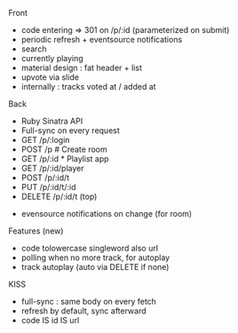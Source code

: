 Front

 * code entering => 301 on /p/:id (parameterized on submit)
 * periodic refresh + eventsource notifications
 * search
 * currently playing
 * material design : fat header + list
 * upvote via slide
 * internally : tracks voted at / added at
 
 
Back

 * Ruby Sinatra API
 * Full-sync on every request
 * GET /p/:login
 * POST /p # Create room
 * GET /p/:id * Playlist app
 * GET /p/:id/player
 * POST /p/:id/t
 * PUT /p/:id/t/:id
 * DELETE /p/:id/t (top)

 + evensource notifications on change (for room)


Features (new)

 * code tolowercase singleword also url
 * polling when no more track, for autoplay
 * track autoplay (auto via DELETE if none)


KISS

 * full-sync : same body on every fetch
 * refresh by default, sync afterward
 * code IS id IS url